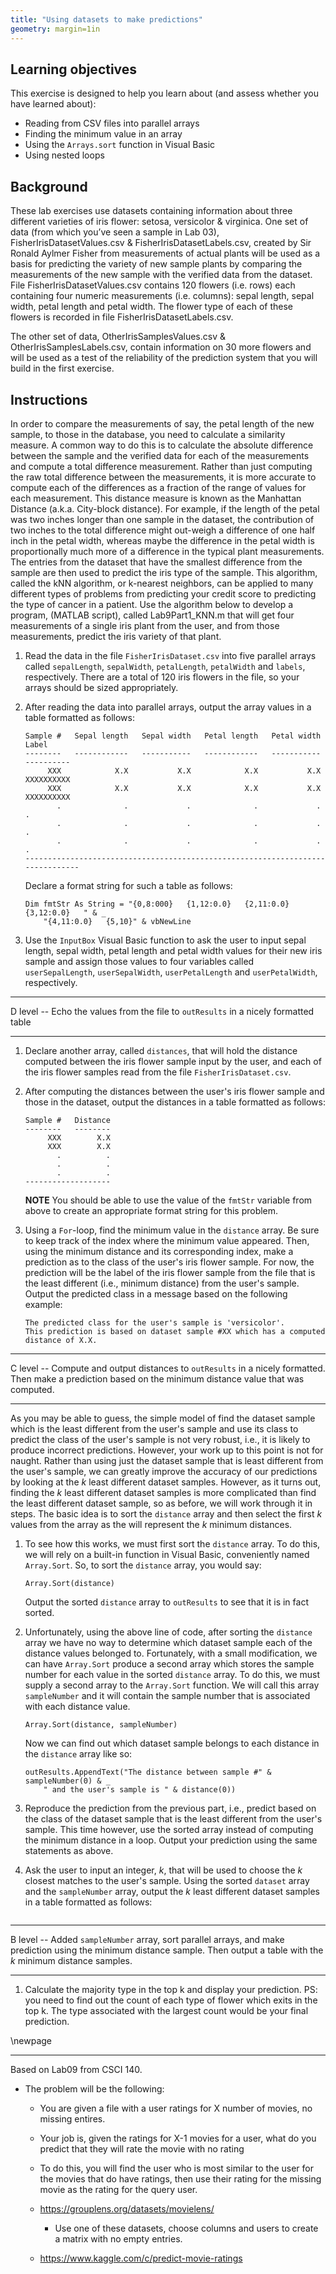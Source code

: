 ```yaml
---
title: "Using datasets to make predictions"
geometry: margin=1in
---
```


## Learning objectives
This exercise is designed to help you learn about (and assess whether you have
learned about):

* Reading from CSV files into parallel arrays
* Finding the minimum value in an array
* Using the `Arrays.sort` function in Visual Basic
* Using nested loops

## Background
These lab exercises use datasets containing information about three different
varieties of iris flower: setosa, versicolor & virginica. One set of data (from
which you’ve seen a sample in Lab 03), FisherIrisDatasetValues.csv &
FisherIrisDatasetLabels.csv, created by Sir Ronald Aylmer Fisher from
measurements of actual plants will be used as a basis for predicting the variety
of  new sample plants by comparing the measurements of the new sample with the
verified data from the dataset. File FisherIrisDatasetValues.csv contains 120
flowers (i.e. rows) each containing four numeric measurements (i.e. columns):
sepal length, sepal width, petal length and petal width. The flower type of each
of these flowers is recorded in file FisherIrisDatasetLabels.csv.

The other set of data, OtherIrisSamplesValues.csv & OtherIrisSamplesLabels.csv,
contain information on 30 more flowers and will be used as a test of the
reliability of the prediction system that you will build in the first exercise.

## Instructions
In order to compare the measurements of say, the petal length of the new sample,
to those in the database, you need to calculate a similarity measure. A common
way to do this is to calculate the absolute difference between the sample and
the verified data for each of the measurements and compute a total difference
measurement. Rather than just computing the raw total difference between the
measurements, it is more accurate to compute each of the differences as a
fraction of the range of values for each measurement. This distance measure is
known as the Manhattan Distance (a.k.a. City-block distance). For example, if
the length of the petal was two inches longer than one sample in the dataset,
the contribution of two inches to the total difference might out-weigh a
difference of one half inch in the petal width, whereas maybe the difference in
the petal width is proportionally much more of a difference in the typical plant
measurements. The entries from the dataset that have the smallest difference
from the sample are then used to predict the iris type of the sample. This
algorithm, called the kNN algorithm, or k-nearest neighbors, can be applied to
many different types of problems from predicting your credit score to predicting
the type of cancer in a patient.  Use the algorithm below to develop a program,
(MATLAB script), called Lab9Part1_KNN.m that will get four measurements of a
single iris plant from the user, and from those measurements, predict the iris
variety of that plant.

1. Read the data in the file `FisherIrisDataset.csv` into five parallel arrays
   called `sepalLength`, `sepalWidth`, `petalLength`, `petalWidth` and `labels`,
   respectively. There are a total of 120 iris flowers in the file, so your
   arrays should be sized appropriately.

1. After reading the data into parallel arrays, output the array values in a
   table formatted as follows:

   ```
   Sample #   Sepal length   Sepal width   Petal length   Petal width        Label
   --------   ------------   -----------   ------------   -----------   ----------
        XXX            X.X           X.X            X.X           X.X   XXXXXXXXXX
        XXX            X.X           X.X            X.X           X.X   XXXXXXXXXX
          .              .             .              .             .            .
          .              .             .              .             .            .
          .              .             .              .             .            .
   -------------------------------------------------------------------------------
   ```

   Declare a format string for such a table as follows:

   ```vbnet
   Dim fmtStr As String = "{0,8:000}   {1,12:0.0}   {2,11:0.0}   {3,12:0.0}   " & _
       "{4,11:0.0}   {5,10}" & vbNewLine
   ```

1. Use the `InputBox` Visual Basic function to ask the user to input sepal
   length, sepal width, petal length and petal width values for their new iris
   sample and assign those values to four variables called `userSepalLength`,
   `userSepalWidth`, `userPetalLength` and `userPetalWidth`, respectively.

* * *
D level -- Echo the values from the file to `outResults` in a nicely formatted
table

* * *

1. Declare another array, called `distances`, that will hold the distance
   computed between the iris flower sample input by the user, and each of the
   iris flower samples read from the file `FisherIrisDataset.csv`.

1. After computing the distances between the user's iris flower sample and those
   in the dataset, output the distances in a table formatted as follows:

   ```
   Sample #   Distance
   --------   --------
        XXX        X.X
        XXX        X.X
          .          .
          .          .
          .          .
   -------------------
   ```

   **NOTE** You should be able to use the value of the `fmtStr` variable from
   above to create an appropriate format string for this problem.

1. Using a `For`-loop, find the minimum value in the `distance` array. Be sure
   to keep track of the index where the minimum value appeared. Then, using the
   minimum distance and its corresponding index, make a prediction as to the
   class of the user's iris flower sample. For now, the prediction will be the
   label of the iris flower sample from the file that is the least different
   (i.e., minimum distance) from the user's sample. Output the predicted class
   in a message based on the following example:

   ```
   The predicted class for the user's sample is 'versicolor'.
   This prediction is based on dataset sample #XX which has a computed distance of X.X.
   ```

* * *
C level -- Compute and output distances to `outResults` in a nicely formatted.
Then make a prediction based on the minimum distance value that was computed.

* * *

As you may be able to guess, the simple model of find the dataset sample which
is the least different from the user's sample and use its class to predict the
class of the user's sample is not very robust, i.e., it is likely to produce
incorrect predictions. However, your work up to this point is not for naught.
Rather than using just the dataset sample that is least different from the
user's sample, we can greatly improve the accuracy of our predictions by looking
at the *k* least different dataset samples. However, as it turns out, finding
the *k* least different dataset samples is more complicated than find the least
different dataset sample, so as before, we will work through it in steps. The
basic idea is to sort the `distance` array and then select the first *k* values
from the array as the will represent the *k* minimum distances.

1. To see how this works, we must first sort the `distance` array. To do this,
   we will rely on a built-in function in Visual Basic, conveniently named
   `Array.Sort`. So, to sort the `distance` array, you would say:

   ```vbnet
   Array.Sort(distance)
   ```

   Output the sorted `distance` array to `outResults` to see that it is in fact
   sorted.

1. Unfortunately, using the above line of code, after sorting the `distance`
   array we have no way to determine which dataset sample each of the distance
   values belonged to. Fortunately, with a small modification, we can have
   `Array.Sort` produce a second array which stores the sample number for each
   value in the sorted `distance` array. To do this, we must supply a second
   array to the `Array.Sort` function. We will call this array `sampleNumber`
   and it will contain the sample number that is associated with each distance
   value.

   ```vbnet
   Array.Sort(distance, sampleNumber)
   ```

   Now we can find out which dataset sample belongs to each distance in the
   `distance` array like so:

   ```vbnet
   outResults.AppendText("The distance between sample #" & sampleNumber(0) & _
       " and the user's sample is " & distance(0))
   ```

1. Reproduce the prediction from the previous part, i.e., predict based on the
   class of the dataset sample that is the least different from the user's
   sample. This time however, use the sorted array instead of computing the
   minimum distance in a loop. Output your prediction using the same statements
   as above.

1. Ask the user to input an integer, *k*, that will be used to choose the *k*
   closest matches to the user's sample. Using the sorted `dataset` array and
   the `sampleNumber` array, output the *k* least different dataset samples in a
   table formatted as follows:

   ```
   ```

* * *
B level -- Added `sampleNumber` array, sort parallel arrays, and make prediction
using the minimum distance sample. Then output a table with the *k* minimum
distance samples.

* * *

1. Calculate the majority type in the top k and display your prediction. PS: you
   need to find out the count of each type of flower which exits in the top k.
   The type associated with the largest count would be your final prediction.

\newpage
* * *

Based on Lab09 from CSCI 140.

  * The problem will be the following:

    * You are given a file with a user ratings for X number of movies, no
      missing entires.
    * Your job is, given the ratings for X-1 movies for a user, what do you
      predict that they will rate the movie with no rating
    * To do this, you will find the user who is most similar to the user for the
      movies that do have ratings, then use their rating for the missing movie
      as the rating for the query user.
    * https://grouplens.org/datasets/movielens/

      * Use one of these datasets, choose columns and users to create a matrix
        with no empty entries.

    * https://www.kaggle.com/c/predict-movie-ratings
